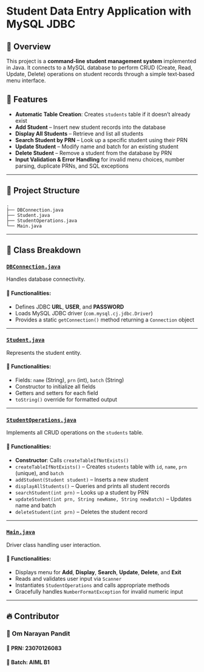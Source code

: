 # **Student Data Entry Application with MySQL JDBC**

## 📌 Overview
This project is a **command‑line student management system** implemented in Java. It connects to a MySQL database to perform CRUD (Create, Read, Update, Delete) operations on student records through a simple text‑based menu interface.
## 🚀 Features
- **Automatic Table Creation**: Creates `students` table if it doesn’t already exist  
- **Add Student** – Insert new student records into the database  
- **Display All Students** – Retrieve and list all students  
- **Search Student by PRN** – Look up a specific student using their PRN  
- **Update Student** – Modify name and batch for an existing student  
- **Delete Student** – Remove a student from the database by PRN  
- **Input Validation & Error Handling** for invalid menu choices, number parsing, duplicate PRNs, and SQL exceptions  

---

## 📂 Project Structure
```
.
├── DBConnection.java
├── Student.java
├── StudentOperations.java
└── Main.java
```


---

## **📌 Class Breakdown**

### **[`DBConnection.java`](DBConnection.java)**
Handles database connectivity.

#### 🔹 Functionalities:
- Defines JDBC **URL**, **USER**, and **PASSWORD**  
- Loads MySQL JDBC driver (`com.mysql.cj.jdbc.Driver`)  
- Provides a static `getConnection()` method returning a `Connection` object  

---

### **[`Student.java`](Student.java)**
Represents the student entity.

#### 🔹 Functionalities:
- Fields: `name` (String), `prn` (int), `batch` (String)  
- Constructor to initialize all fields  
- Getters and setters for each field  
- `toString()` override for formatted output  

---

### **[`StudentOperations.java`](StudentOperations.java)**
Implements all CRUD operations on the `students` table.

#### 🔹 Functionalities:
- **Constructor**: Calls `createTableIfNotExists()`  
- `createTableIfNotExists()` – Creates `students` table with `id`, `name`, `prn` (unique), and `batch`  
- `addStudent(Student student)` – Inserts a new student  
- `displayAllStudents()` – Queries and prints all student records  
- `searchStudent(int prn)` – Looks up a student by PRN  
- `updateStudent(int prn, String newName, String newBatch)` – Updates name and batch  
- `deleteStudent(int prn)` – Deletes the student record

---

### **[`Main.java`](Main.java)**
Driver class handling user interaction.

#### 🔹 Functionalities:
- Displays menu for **Add**, **Display**, **Search**, **Update**, **Delete**, and **Exit**  
- Reads and validates user input via `Scanner`  
- Instantiates `StudentOperations` and calls appropriate methods  
- Gracefully handles `NumberFormatException` for invalid numeric input  

---

## 🔥 Contributor

### 👤 Om Narayan Pandit

#### 📌 PRN: 23070126083
#### 📌 Batch: AIML B1
